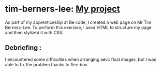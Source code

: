 # tim-berners-lee: <a href="https://florianevangelista.github.io/tim-berners-lee/" target="_blank">My project</a>


As part of my apprenticeship at Be code, I created a web page on Mr Tim Berners-Lee. To perform this exercise, I used HTML to structure my page and then stylized it with CSS.


## Debriefing :

I encountered some difficulties when arranging aevc float images, but I was able to fix the problem thanks to flex-box.
